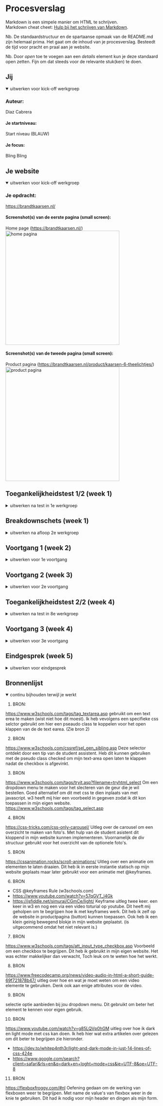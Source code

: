 # Procesverslag
Markdown is een simpele manier om HTML te schrijven.  
Markdown cheat cheet: [Hulp bij het schrijven van Markdown](https://github.com/adam-p/markdown-here/wiki/Markdown-Cheatsheet).

Nb. De standaardstructuur en de spartaanse opmaak van de README.md zijn helemaal prima. Het gaat om de inhoud van je procesverslag. Besteedt de tijd voor pracht en praal aan je website.

Nb. Door *open* toe te voegen aan een *details* element kun je deze standaard open zetten. Fijn om dat steeds voor de relevante stuk(ken) te doen.





## Jij

<details open>
  <summary>uitwerken voor kick-off werkgroep</summary>

  ### Auteur:
  Diaz Cabrera

  #### Je startniveau:
  Start niveau (BLAUW)

  #### Je focus:
  Bling Bling 
 
</details>





## Je website

<details open>
  <summary>uitwerken voor kick-off werkgroep</summary>

  ### Je opdracht:
  https://brandtkaarsen.nl/

  #### Screenshot(s) van de eerste pagina (small screen): 
  Home page (https://brandtkaarsen.nl/)
  <img src="readme-images/home-page.pdf" width="375px" alt="home pagina">

  #### Screenshot(s) van de tweede pagina (small screen):
  Product pagina (https://brandtkaarsen.nl/product/kaarsen-6-theelichtjes/)
  <img src="readme-images/winkel-page.pdf" width="375px" alt="product pagina">
</details>



## Toegankelijkheidstest 1/2 (week 1)

<details>
  <summary>uitwerken na test in 1e werkgroep</summary>

  ### Bevindingen
- Geen skip to main content button. 
- Moeilijk om je muis te volgen 
- Moeilijk om de kleuren onderscheid van bepaalde teksten te kunnen zien 
- Niet makkelijk je mobiel vast kunnen houden 
- Moeite met scrollen 
- slecht door kunnen tabben
- screen reader is onduidelijkheid in volgorde van oplezen.

  #### Screenreader
 Een manier om je h1 en p elementen (nog meer), op te kunnen lezen voor mensen die blind zijn om op een of andere manier de computer op normale wijze te kunnen gebruiken. echter heb ik dit getest met de orginele brandt kaarsen website. Hier zijn verschillende bevindingen uit gekomen. 
<img src="/images/foto1.jpg">
<img src="/images/foto2.jpg">
<img src="/images/foto3.jpg">
<img src="/images/foto4jpg">

Verder 

  #### Muis en Toetsenbord 
  - Het toetsenbord was lastig moeilijk om naar te kijken. Je moest je goed focussen om wat je wou typpen. 
  - Daarnaast was het lastig om je eigen muis te volgen op het beeldscherm. Zeker omdat mijn muis snel beweegt was het last bij te houden. Dit leide ertoe dat ik een heel stuk slomer was op mijn laptop. 


  #### Motoriek (shocks, elastiekjes)
 - Het vast houden van de telefoon was ontzetten moeilijk (onmogelijk). Al gouw merkte ik dat als je de telefoon op tafel legt om er vanuit daar op te werken het lastig werdt om interactie te hebben met de buttens, typpen of gevevens te voeren. 
 - Ook was het scrollen op de laptop moeilijk om te doen, op een of andere manier had je niet volledig controle over je eigen en hand (en laat staan je vingers). Hierdoor had je geen geleide controlle over hebben scrollen op de trackpad.


  #### Visueel (brillen, contrast, kleurenblind, dark/light). 
- De teksten lezen op deze manier was vrij moeilijk te doen. Ik heb het een tijdje geprobeerd op de laptop en telefoon, maar ben hiermee gestopt omdat ik hoofdpijn kreeg. Ik had veel concetratie en focus nodig om dit in goede banen te leiden.
- Verschillen tussen de buttons en teksten was moeilijk te zien, zeker als het een groot opervlakt was. 
</details>



## Breakdownschets (week 1)

<details> 
  <summary>uitwerken na afloop 2e werkgroep</summary>

  ### de hele pagina: 
  <img src="readme-images/indeling2.jpg"> <img src="readme-images/indeling1.jpg">

  ### dynamisch deel (bijv menu): 
  <img src="readme-images/menu-indeling.jpg">

  ### wellicht nog een dynamisch deel (bijv filter): 
  <img src="readme-images/complex-breakdown.jpg">

Ik heb een schets gemaakt op het bord en op papier van welke elementen en sectie's ik wil gaan gebruiken om mijn website met een correcte semantiek op te bouwen. Hier heb ik heb ik lang achter gezetten omdat ik merkte dat ik gauw te ingewikkeld denk. 

toch is de uiteindelijk goed uitgewerkt, en ben ik boven mijn verbazing goed onderweg met de code. Deze opzet van de elementen etc. heeft mij hier goed mee geholpen. 

Het voornaamste deel waar ik moeite mee had was het bouwen van de header/navigatie. Ik heb moeten leren over hoe een flexbox werkt wat betreft flex-direction.

</details>





## Voortgang 1 (week 2)

<details>
  <summary>uitwerken voor 1e voortgang</summary>

  ### Stand van zaken
 - Vrij veel dingen gingen goed naast dat ik het lastig vondt op de juiste semantiek te gebruiken voor bepaalde sectie's (vooral met flexboxen moest ik extra goed opletten) 
 
 - Ik verwacht ook nog moeite te hebben met hover/focus/active/before/after elementen te krijgen. Maar afgelopen les is dit goed toegelicht en heb ik oefeningen gezien die mij hiermee kunnen helpen. 
 
 - Het enige lastig tot nu toe in mijn website is de (header) met name de navigatie wat betreft position relative en position absolute etc. toch is het gelukt om hier mee te werken na afgelopen les (14 september). Dus ik verwacht/hoop dit zelf oplossen. 


  ### Agenda voor meeting
  samen met je groepje opstellen (mijn groepje was niet actief om hier wat mee te doen. Dus dit heb ik maar voor mijzelf gedaan :).

student 4                                                                                                               |
Diaz Cabrera                                                                                                            |
- Voorbeelden van position relative en position absoluut in een flexbox (column)                                        |
- Hoe ik met buttons hover (before, after en active kan werken in mijn Css) Hoe spreek ik dit correct aan in mijn Css ? |
- Hoe ik het beste mijn Css kan ordenenen? Wat zijn de mogelijkheden? 
- Is het raar om meer dan 10 section's te hebben in je HTML?                                                            |


  ### Verslag van meeting
  hier na afloop snel de uitkomsten van de meeting vastleggen

  - Ik heb te horen gekregen dat er oefeningen gaan komen waar we hier op gaan verdiepen. Deze zal ik dan zeer zeker ook doen. Ik heb ook verschillende artikelen toegestuurt gekregen om mijzelf alvast hierop in te lezen. LINK HIER!!!!!!!!!!!!!!!!!!!!!!!!!!!!!!!!!!!!!!!!!!!!!!!()()()()()()()()!!!!!!!!!!!!!!!!!!!
  -  Buttons hover en andere states blijken we later in de weken dieper op in te gaan. Ik heb zelf het hef in handen genomen om mijzelf hier op in te lezen. Achteraf bijkt dit niet heel lastig te zijn, maar je moet het wel even begrijpen. 
  - Verschillende manieren van het ordenenen zijn er zeker, het is an mij hoe ik dit wil gaan doen. Voor nu wil ik dit met comments gaan doen. Zo kan ik snel en overzchtelijk zien wel sections waar staan in mijn css. Ook is dit makkelijk terug te vinden aan de hand van (comand f een zoekfunctie binnen je document).
  - Mij is vertelt dat dit niet raar is, echter is er een mogelijkheid om deze sections te optimaliseren maar dan zal ik de slectors binnen bij css opnieuw moeten aansprekn. Ook zullen de selector lijnen groter worden en zo minder overzichtelijk. 
</details>





## Voortgang 2 (week 3)

<details>
  <summary>uitwerken voor 2e voortgang</summary>

  ### Stand van zaken
De stand van zaken.... Het gaat redelijk, ik moet zeggen ik zit op moment dagen/nachten lang achter mijn computer om te coderen. Ik merk dat ik vroeg in de ochtend of midden in de nacht het beste kan coderen. 
- Wat betreft de website ben ik goed onderweg. Ik lig op schema, structuur van de HTML staat. Ik ben al begonnen met de css om de website te stylen, hier ben ik ook al redelijk ver mee. ik merk dat ik de slectors beter begin te begrijpen. Dit helpt mij enorm. 


  ### Agenda voor meeting
  samen met je groepje opstellen (mijn groepje was niet actief om hier wat mee te doen. Dus dit heb ik maar voor mijzelf gedaan :).

student 4                                                                                                               
Diaz Cabrera                                                                                                            
- display flex beter begrijpen. Zijn hier oefeningen voor?
- De javascript voor het tonen van mijn volledige hamburger menu. hoe kan ik dit het beste aanpakken? 
- De section indeling van mijn main. ik zit nu op 10 sections, gebruik ik deze niet teveel ? (vraag?)
- Kan je een section in een section doen voor een artikelen overzicht of moet ik dit in een andere slector doen?


  ### Verslag van meeting
  hier na afloop snel de uitkomsten van de meeting vastleggen

Om te beginnnen heb ik een flinke tegenvaller te horen gekrgen. Ik ben namelijk niet zo slim geweest om te beginnen met het bouwen voor desktop. Ik ga namelijk voor bling bling, en dit houdt in dat het voor mobiel gebouwd moet worden. Ik zal nu dus de hele home page moeten omzetten naar mobiel. Mij is vertelt dat ik het beste van scratch weer kan beginnen, want om dit van desktop naar mobiel om te zetten schijnt ontzettend moeilijk te zijn. Dit ga ik dan maar doen........ :(

  - Ik heb de frogy frog oefeningen nog een keer gedaan, hierdoor begrijp ik de property's en value's beter. 
  - De javascript ben ik mee geholpen, gelukkig heeft Ymaro hier de tijd voor genomen zodat ik dit goed kon volgen en   gedeeltelijk zelf kon doen. (met name de functie aanroepen was lastig)
  - Ik heb de <artikel> ontdekt wat ontzetten handig is met het stijlen en het ordenen van mijn Css. Dit zal ik vaker nodig hebben in mijn website pages. 

</details>





## Toegankelijkheidstest 2/2 (week 4)

<details>
  <summary>uitwerken na test in 8e werkgroep</summary>

  Afgelopen week (vandaag de dag 30 september 2022). Zijn allerlei verschillende updates doorgevoerd in de orginele website. zo heeft de website een sticky nav bar/winkel mand gekregen. Ook hebben ze duidelijk aan de toegankelijkheid gewerkt. Toch zijn er nog steeds een aantal punten die ik kan verbeteren in mijn website.

  ### Bevindingen
  Lijst met je bevindingen die in de test naar voren kwamen (geef ook aan wat er verbeterd is):
  - skip to main content button, echter geeft deze niet een goede tab volorde op de website. Je komt correct langs alle plaatjes maar niet de teksten (p), op een of andere manier wordt deze uitgesloten. Hier moet ik nog aan werken. 
  - Ook ga ik een tab functie binnen de de navigatie toevoegen, dus op moment dat je op hamburger menu komt je ook door de pagina mogelijkheden kan tabben.

  #### Screenreader
  De website is gebouwd aan de hand van div's met wordpress. Dus de screen reader heeft geen goede indicatie van hoe hij door de website heen leest. Gaat allemaal erg rommelig. In mijn hudige website heb ik de juiste semantiek gebruikt waardoor het duidelijk is wat er aan content op de pagina staat. ik heb het geprobeerd na te bootsen door mijn ogen dicht te doen en te luisteren wat hij vertelt. ik kon zo gemakkelijk alle content volgen. 

  #### Muis en Toetsenbord 
  - ik vondt dit moeilijk om te testen omdat ik inmiddels de website uit mijn hoofd ken. Toch had ik moeite met de blinden bril om de juiste toetsen te kunnen vinden. Een van de opdrachten die ik heb aangehouden was om een contact formulier op te sturen. Daar merkte ik dat ik moeite had met typen. Het tabben door de website was voor de rest prima te doen. 


  #### Motoriek (shocks, elastiekjes)
  - Het scrollen door de website was moeilijk. 
  - Het aanklikken van de check box was lastig omdat die extreem klein was.

  De checkbox vergoten of een a op het label zetten om de checkbos de activeren.
  Scrollen gaat veel beter als je je telefoon op een tafel of schoot legt. 


  #### Visueel (brillen, contrast, kleurenblind, dark/light). 
  Wederom moeite met typen. en lastig om de buttons aan te klikken of te navigeren. Eenmaal het hamburger menu open geklikt kon ik aan de hand van tab naar de andere pagina's komen. 

  Hier een omschrijving van hoe het opgelost kan worden (met indien nodig afbeeldingen)
een pseaudo class op de hamburger menu zetten (Focus-within)
</details>





## Voortgang 3 (week 4)

<details>
  <summary>uitwerken voor 3e voortgang</summary>

  ### Stand van zaken
De laatste week is zowat aangebroken. Het meeste werk is gedaan, en nu is het alleen nog de puntjes op de i. Toch merk ik dat dit meer werk vereisd dan verwacht. Met veel tijd, moeite, zweet en zuchten ziet het zoals geplanned  ernaaruit dat ik alles optijd af ga kunnen maken. 


  ### Agenda voor meeting
  samen met je groepje opstellen (mijn groepje was niet actief om hier wat mee te doen. Dus dit heb ik maar voor mijzelf gedaan :).

student 4                                                                                                               
Diaz Cabrera                                                                                                            
- Vragen naar de keyframe werking
- Checken op onnidige code in css (hoe ik dit het beste kon doen)
- Dark & light mode precies begrijpen. 
- Hulp nodig voor het carousel, was nogal een ingewikkelde constructie met de javascript.
- vragen naar eventueel ideeen voor de Bling bling


  ### Verslag van meeting
  hier na afloop snel de uitkomsten van de meeting vastleggen

Het is niet normaal hoe erg ik vooruit ben gegaan met coderen, ik merkte aan het begin dat ik echt weer even in moest komen en over de tijd heb ik me gerealiseerd dat ik nog veel nieuwe dingen kan leren, wat ik gelukkig ook heb kunnen doen. Ik ben er volledig voor gegaan met de hoop dat ik een volwaardige webstite in elkaar kan coderen. 

- Ik heb moeite gehad met de keyframes maar na enige onderzoek heb ik dit goed begrijpen en toepassen in eigen website. 
- ook de dark & light mode uitzoekn was een hele uitdaging. Ymaro heeft mij enige uitleg en controlle vragen over deze therorie kunnen vragen, hierdoor wist ik zeker dat ik het correct begreep. Is nogal een ding waar je eeuwig mee bezig KAN zijn. 
- de top-nav-bar sticky maken was prima te doen. Ik heb hier wel de oefeningen van dlo moeten kijken en enige torturials van wat er allermaal bij komt kijken met margin 0 etc. 
- Nieuwe ideeen voor bling bling kunnen generen. 
- Carousel kunnen afmaken.

</details>





## Eindgesprek (week 5)

<details>
  <summary>uitwerken voor eindgesprek</summary>

  ### Je uitkomst - karakteristiek screenshots:
  <img src="readme-images/dummy-plaatje.jpg" width="375px" alt="uitomst opdracht 1">


  ### Dit ging goed/Heb ik geleerd: 
  Korte omschrijving met plaatjes

<!-- Dit ging goed  -->
- De website en standaard sections met foto's en teksten stylen in de style van de orginele website ging goed, hier kwam ik lekker mee uit de verf. 
- Het ondderbouwen en commenten van mijn code heb ik gestructureed kunnen doen en in 1 manier kunnen onderhouden en volhouden. 
- Ondanks dat ik veeeeeel meer dan 20 uur per week aan coderen heb gezeten heb ik mezelf wel elke keer weer toe kunnen zetten om erachter te gaan zitten en niet uit te stellen. ik ben de confrontatie aan gegaan. 
- Het enig sinds plezier krijgen in momenten van coderen.
- De footer bouwen ging verassend goed, net zoals de states gebruiken. 

<!-- Dit heb ik geleerd -->
- Carousel maken <img src="/readme-images/carousel.png">
- Dropdown menu maken <img src="/readme-images/dropdown.png">
- Hamburger menu maken die met transtie en js open klapt <img src="/readme-images/hamburger-menu.png">
- Video en audio toevoegen <img src="/readme-images/video-audio.png">
- Key frame animaties maken. <img src="/readme-images/keyframe.png">
- Correcte semantiek aanhouden met article, h1/h1 en secton's etc. 
- Andere manier van slectors naar classes en id's gebruiken. 
- Sticky elementen maken. <img src="/readme-images/sticky.png">
- Var colors gebruiken (wat overgens ideaal is heb ik uitgevonden) <img src="/readme-images/--color-var.png">
- Aan de hand van var kleuren dark en light mode maken. <img src="/readme-images/dar-light-mode.png">
- Contact formulieren maken met de juiste attributes <img src="/readme-images/contact-form.png>
- Je bestand gezond houden en error's voorkomen door geen spatties in je files te gebruiken. 
- Atributes van audio en video's 
- Hoe je een toegankelijke website maakt en waar je allemaal op moet leten. 
- Goede ervaren studenten om je heen hebben die kunnen je meer helpen dan je verwacht. 
- CODEREN KAN LEUK ZIJN ALS HET LUKT.

  ### Dit was lastig/Is niet gelukt:
  Korte omschrijving met plaatjes

<!-- Wat ik lastig vondt  -->
- Javascript <img src="/readme-images/java-read-me.png">
- Keyframes gebruiken <img src="/readme-images/keyframe.png">
- Nadat je hele pagina voor dekstop hebt gemaakt het opnieuw doen omzetten naar mobiel
- De juiste maten vinden voor een main <img src="/readme-images/maten.png">
- Afmetingen van een section (bleek achteraf heel simpel te zijn)
- Progameer manier kunnen denken om bepaalde constructie in elkaar de coderen. <img src="/readme-images/progameer-denken.png">
- Geen classes of id;s gebruiken

<!-- Niet gelukt  -->
- Sticky op de toevoegen aan winkel wagen button zetten (product pagina)
- Onderste deel van de website met dark mode (body) ook zwarte achtergrond geven. 
- Aan vormgeving kunnen werken door teveel tijd aan coderen kwijt te zijn
- Andere audio source aan een video mee geven.
- De checkbox op de product pagina volledig klikbaarmaken. 

</details>





## Bronnenlijst

<details open>
  <summary>continu bijhouden terwijl je werkt</summary>

1. BRON:
<!-- textarea  -->
https://www.w3schools.com/tags/tag_textarea.asp
gebruikt om een text erea te maken (wist niet hoe dit moest). Ik heb vevolgens een specifieke css selctor gebruikt om hier een pseaudo class te koppelen voor het open klappen van de de text earea. (Zie bron 2)

2. BRON 
<!-- Selector ~ -->
https://www.w3schools.com/cssref/sel_gen_sibling.asp
Deze selector ontdekt door een tip van de student assistent. Heb dit kunnen gebruiken met de pseudo class checked om mijn text-area open laten te klappen nadat de checkbox is afgevinkt. 

3. BRON
<!-- dropdown  -->
https://www.w3schools.com/tags/tryit.asp?filename=tryhtml_select
Om een dropdown menu te maken voor het slecteren van de geur die je wil bestellen. Goed alternatief om dit met css te dien inplaats van met javascript. w3 heeft mij hier een voorbeeld in gegeven zodat ik dit kon toepassen in mijn eigen website. 
https://www.w3schools.com/tags/tag_select.asp

4. BRON
<!-- Carousel -->
https://css-tricks.com/css-only-carousel/
Uitleg over de carousel om een overzicht te maken van foto's. Met hulp van de student asistent dit kloppend in mijn website kunnen implementeren. Voornamelijk de div structuur gebruikt voor het overzicht van de optionele foto's.

5. BRON
<!-- Animation (deg) -->
https://cssanimation.rocks/scroll-animations/
Uitleg over een animatie om elementen te laten draaien. Dit heb ik in eerste instantie statisch op mijn website geplaats maar later gebruikt voor een animatie met @keyframes. 

6. BRON 
<!-- Keyframes -->
- CSS @keyframes Rule (w3schools.com)
- https://www.youtube.com/watch?v=57qGVT_l4Gk
- https://jsfiddle.net/simurai/CGmCe/light/
Keyframe uitleg twee keer. een keer in w3 en nog een via een video toturial op youtube. Dit heeft mij geholpen om te begrijpen hoe ik met keyframes werk. Dit heb ik zelf op de website in productpagina (button) kunnen toepassen. Ook heb ik een klein geinig bewegend blokje in mijn website geplaatst. (is uitgecommend omdat het niet relevant is.)

7. BRON
<!-- Checkbox -->
https://www.w3schools.com/tags/att_input_type_checkbox.asp
Voorbeeld om een checkbox te begrijpen. Dit heb ik gebruikt in mijn eigen website. Het was echter makkelijker dan verwacht, Toch leuk om te weten hoe het werkt. 

8. BRON 
<!-- Video -->
https://www.freecodecamp.org/news/video-audio-in-html-a-short-guide-69f721878b47/
uitleg over hoe en wat je moet weten om een video elemente te gebruiken. Denk ook aan enige attributes voor de video. 

9. BRON
<!-- select tag -->
selectie optie aanbieden bij jou dropdown menu. Dit gebruikt om beter het element te kennen voor eigen gebruik.

10. BRON 
<!-- Dark & light mode -->
https://www.youtube.com/watch?v=g85LQVp0hGM
uitleg over hoe ik dark en light mode met css kan doen. Ik heb hier wat extra artikelen over gelezen om dit beter te begrijpen zie hieronder. 
- https://dev.to/whitep4nth3r/light-and-dark-mode-in-just-14-lines-of-css-424e
- https://www.google.com/search?client=safari&rls=en&q=dark+en+loght+mode+css&ie=UTF-8&oe=UTF-8

11. BRON 
<!-- flex-box -->
https://flexboxfroggy.com/#nl
Oefening gedaan om de werking van flexboxen weer te begrijpen. Met name de value's van flexbox weer in de knie te gebruiken. Dit had ik nodig voor mijn header en dingen als mijn form. 


</details>